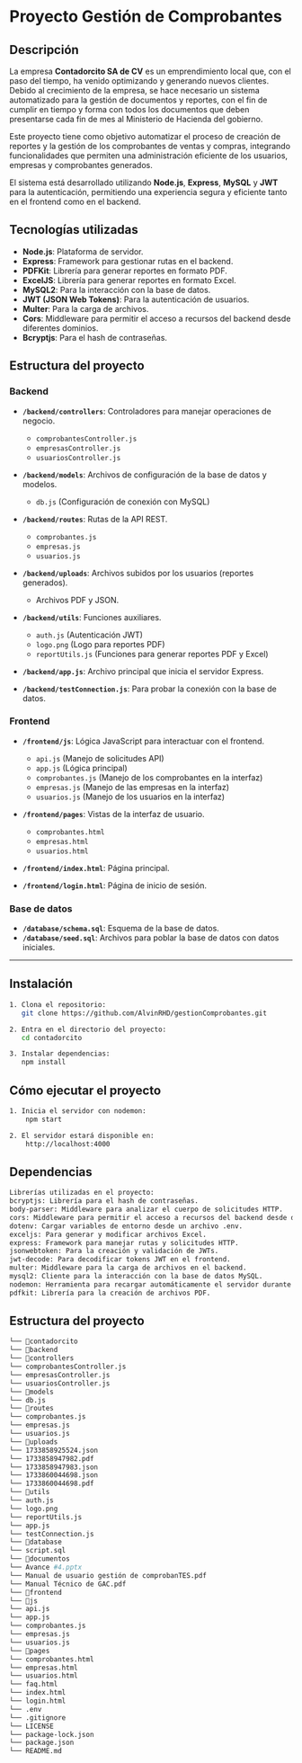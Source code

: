 # Proyecto Gestión de Comprobantes

## Descripción

La empresa **Contadorcito SA de CV** es un emprendimiento local que, con el paso del tiempo, ha venido optimizando y generando nuevos clientes. Debido al crecimiento de la empresa, se hace necesario un sistema automatizado para la gestión de documentos y reportes, con el fin de cumplir en tiempo y forma con todos los documentos que deben presentarse cada fin de mes al Ministerio de Hacienda del gobierno.

Este proyecto tiene como objetivo automatizar el proceso de creación de reportes y la gestión de los comprobantes de ventas y compras, integrando funcionalidades que permiten una administración eficiente de los usuarios, empresas y comprobantes generados.

El sistema está desarrollado utilizando **Node.js**, **Express**, **MySQL** y **JWT** para la autenticación, permitiendo una experiencia segura y eficiente tanto en el frontend como en el backend.

## Tecnologías utilizadas

- **Node.js**: Plataforma de servidor.
- **Express**: Framework para gestionar rutas en el backend.
- **PDFKit**: Librería para generar reportes en formato PDF.
- **ExcelJS**: Librería para generar reportes en formato Excel.
- **MySQL2**: Para la interacción con la base de datos.
- **JWT (JSON Web Tokens)**: Para la autenticación de usuarios.
- **Multer**: Para la carga de archivos.
- **Cors**: Middleware para permitir el acceso a recursos del backend desde diferentes dominios.
- **Bcryptjs**: Para el hash de contraseñas.

## Estructura del proyecto

### Backend

- **`/backend/controllers`**: Controladores para manejar operaciones de negocio.

  - `comprobantesController.js`
  - `empresasController.js`
  - `usuariosController.js`

- **`/backend/models`**: Archivos de configuración de la base de datos y modelos.

  - `db.js` (Configuración de conexión con MySQL)

- **`/backend/routes`**: Rutas de la API REST.

  - `comprobantes.js`
  - `empresas.js`
  - `usuarios.js`

- **`/backend/uploads`**: Archivos subidos por los usuarios (reportes generados).

  - Archivos PDF y JSON.

- **`/backend/utils`**: Funciones auxiliares.

  - `auth.js` (Autenticación JWT)
  - `logo.png` (Logo para reportes PDF)
  - `reportUtils.js` (Funciones para generar reportes PDF y Excel)

- **`/backend/app.js`**: Archivo principal que inicia el servidor Express.
- **`/backend/testConnection.js`**: Para probar la conexión con la base de datos.

### Frontend

- **`/frontend/js`**: Lógica JavaScript para interactuar con el frontend.

  - `api.js` (Manejo de solicitudes API)
  - `app.js` (Lógica principal)
  - `comprobantes.js` (Manejo de los comprobantes en la interfaz)
  - `empresas.js` (Manejo de las empresas en la interfaz)
  - `usuarios.js` (Manejo de los usuarios en la interfaz)

- **`/frontend/pages`**: Vistas de la interfaz de usuario.

  - `comprobantes.html`
  - `empresas.html`
  - `usuarios.html`

- **`/frontend/index.html`**: Página principal.
- **`/frontend/login.html`**: Página de inicio de sesión.

### Base de datos

- **`/database/schema.sql`**: Esquema de la base de datos.
- **`/database/seed.sql`**: Archivos para poblar la base de datos con datos iniciales.

---

## Instalación

```bash
1. Clona el repositorio:
   git clone https://github.com/AlvinRHD/gestionComprobantes.git

2. Entra en el directorio del proyecto:
   cd contadorcito

3. Instalar dependencias:
   npm install
```

## Cómo ejecutar el proyecto

```bash
1. Inicia el servidor con nodemon:
    npm start

2. El servidor estará disponible en:
    http://localhost:4000
```

## Dependencias

```bash
Librerías utilizadas en el proyecto:
bcryptjs: Librería para el hash de contraseñas.
body-parser: Middleware para analizar el cuerpo de solicitudes HTTP.
cors: Middleware para permitir el acceso a recursos del backend desde diferentes dominios.
dotenv: Cargar variables de entorno desde un archivo .env.
exceljs: Para generar y modificar archivos Excel.
express: Framework para manejar rutas y solicitudes HTTP.
jsonwebtoken: Para la creación y validación de JWTs.
jwt-decode: Para decodificar tokens JWT en el frontend.
multer: Middleware para la carga de archivos en el backend.
mysql2: Cliente para la interacción con la base de datos MySQL.
nodemon: Herramienta para recargar automáticamente el servidor durante el desarrollo.
pdfkit: Librería para la creación de archivos PDF.
```

## Estructura del proyecto

```bash
└── 📁contadorcito
└── 📁backend
└── 📁controllers
└── comprobantesController.js
└── empresasController.js
└── usuariosController.js
└── 📁models
└── db.js
└── 📁routes
└── comprobantes.js
└── empresas.js
└── usuarios.js
└── 📁uploads
└── 1733858925524.json
└── 1733858947982.pdf
└── 1733858947983.json
└── 1733860044698.json
└── 1733860044698.pdf
└── 📁utils
└── auth.js
└── logo.png
└── reportUtils.js
└── app.js
└── testConnection.js
└── 📁database
└── script.sql
└── 📁documentos
└── Avance #4.pptx
└── Manual de usuario gestión de comprobanTES.pdf
└── Manual Técnico de GAC.pdf
└── 📁frontend
└── 📁js
└── api.js
└── app.js
└── comprobantes.js
└── empresas.js
└── usuarios.js
└── 📁pages
└── comprobantes.html
└── empresas.html
└── usuarios.html
└── faq.html
└── index.html
└── login.html
└── .env
└── .gitignore
└── LICENSE
└── package-lock.json
└── package.json
└── README.md

```
